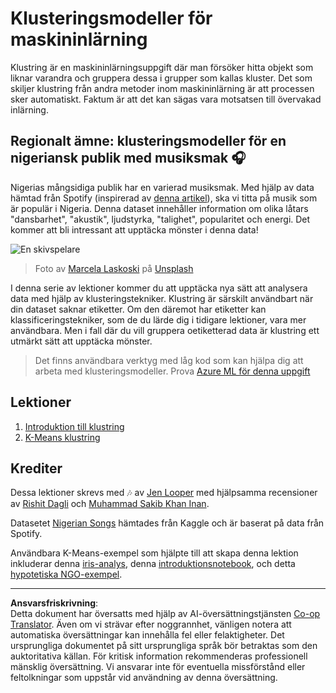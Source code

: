 <!--
CO_OP_TRANSLATOR_METADATA:
{
  "original_hash": "b28a3a4911584062772c537b653ebbc7",
  "translation_date": "2025-09-05T21:25:08+00:00",
  "source_file": "5-Clustering/README.md",
  "language_code": "sv"
}
-->
# Klusteringsmodeller för maskininlärning

Klustring är en maskininlärningsuppgift där man försöker hitta objekt som liknar varandra och gruppera dessa i grupper som kallas kluster. Det som skiljer klustring från andra metoder inom maskininlärning är att processen sker automatiskt. Faktum är att det kan sägas vara motsatsen till övervakad inlärning.

## Regionalt ämne: klusteringsmodeller för en nigeriansk publik med musiksmak 🎧

Nigerias mångsidiga publik har en varierad musiksmak. Med hjälp av data hämtad från Spotify (inspirerad av [denna artikel](https://towardsdatascience.com/country-wise-visual-analysis-of-music-taste-using-spotify-api-seaborn-in-python-77f5b749b421)), ska vi titta på musik som är populär i Nigeria. Denna dataset innehåller information om olika låtars "dansbarhet", "akustik", ljudstyrka, "talighet", popularitet och energi. Det kommer att bli intressant att upptäcka mönster i denna data!

![En skivspelare](../../../5-Clustering/images/turntable.jpg)

> Foto av <a href="https://unsplash.com/@marcelalaskoski?utm_source=unsplash&utm_medium=referral&utm_content=creditCopyText">Marcela Laskoski</a> på <a href="https://unsplash.com/s/photos/nigerian-music?utm_source=unsplash&utm_medium=referral&utm_content=creditCopyText">Unsplash</a>
  
I denna serie av lektioner kommer du att upptäcka nya sätt att analysera data med hjälp av klusteringstekniker. Klustring är särskilt användbart när din dataset saknar etiketter. Om den däremot har etiketter kan klassificeringstekniker, som de du lärde dig i tidigare lektioner, vara mer användbara. Men i fall där du vill gruppera oetiketterad data är klustring ett utmärkt sätt att upptäcka mönster.

> Det finns användbara verktyg med låg kod som kan hjälpa dig att arbeta med klusteringsmodeller. Prova [Azure ML för denna uppgift](https://docs.microsoft.com/learn/modules/create-clustering-model-azure-machine-learning-designer/?WT.mc_id=academic-77952-leestott)

## Lektioner

1. [Introduktion till klustring](1-Visualize/README.md)
2. [K-Means klustring](2-K-Means/README.md)

## Krediter

Dessa lektioner skrevs med 🎶 av [Jen Looper](https://www.twitter.com/jenlooper) med hjälpsamma recensioner av [Rishit Dagli](https://rishit_dagli) och [Muhammad Sakib Khan Inan](https://twitter.com/Sakibinan).

Datasetet [Nigerian Songs](https://www.kaggle.com/sootersaalu/nigerian-songs-spotify) hämtades från Kaggle och är baserat på data från Spotify.

Användbara K-Means-exempel som hjälpte till att skapa denna lektion inkluderar denna [iris-analys](https://www.kaggle.com/bburns/iris-exploration-pca-k-means-and-gmm-clustering), denna [introduktionsnotebook](https://www.kaggle.com/prashant111/k-means-clustering-with-python), och detta [hypotetiska NGO-exempel](https://www.kaggle.com/ankandash/pca-k-means-clustering-hierarchical-clustering).

---

**Ansvarsfriskrivning**:  
Detta dokument har översatts med hjälp av AI-översättningstjänsten [Co-op Translator](https://github.com/Azure/co-op-translator). Även om vi strävar efter noggrannhet, vänligen notera att automatiska översättningar kan innehålla fel eller felaktigheter. Det ursprungliga dokumentet på sitt ursprungliga språk bör betraktas som den auktoritativa källan. För kritisk information rekommenderas professionell mänsklig översättning. Vi ansvarar inte för eventuella missförstånd eller feltolkningar som uppstår vid användning av denna översättning.